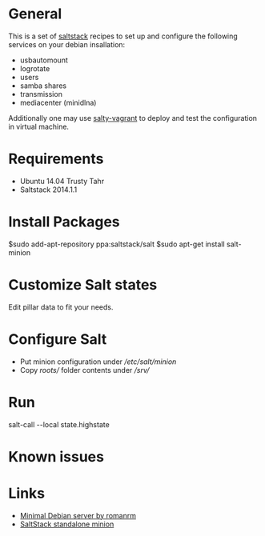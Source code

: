 # General

This is a set of [saltstack](http://saltstack.com/) recipes to set up and configure the following services on your debian insallation:

* usbautomount
* logrotate
* users
* samba shares
* transmission
* mediacenter (minidlna)

Additionally one may use [salty-vagrant](https://github.com/saltstack/salty-vagrant) to deploy and test the configuration in virtual machine.

# Requirements
* Ubuntu 14.04 Trusty Tahr
* Saltstack 2014.1.1

# Install Packages
$sudo add-apt-repository ppa:saltstack/salt
$sudo apt-get install salt-minion
    
# Customize Salt states
Edit pillar data to fit your needs.

# Configure Salt

- Put minion configuration under _/etc/salt/minion_
- Copy _roots/_ folder contents under _/srv/_

# Run
salt-call --local state.highstate

# Known issues

# Links
* [Minimal Debian server by romanrm](http://romanrm.ru/en/a10/debian)
* [SaltStack standalone minion](http://salt.readthedocs.org/en/latest/topics/tutorials/standalone_minion.html)

